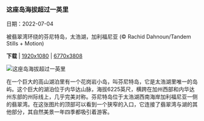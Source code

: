 ### 这座岛海拔超过一英里

日期：2022-07-04

被翡翠湾环绕的芬尼特岛，太浩湖，加利福尼亚 (© Rachid Dahnoun/Tandem Stills + Motion)

**下载**  |  [1920x1080](https://cn.bing.com/th?id=OHR.FannetteIsland_ZH-CN2395055456_1920x1080.jpg)  |  [6770x3808](https://cn.bing.com/th?id=OHR.FannetteIsland_ZH-CN2395055456_UHD.jpg)

![这座岛海拔超过一英里](https://cn.bing.com/th?id=OHR.FannetteIsland_ZH-CN2395055456_1920x1080.jpg "被翡翠湾环绕的芬尼特岛，太浩湖，加利福尼亚 (© Rachid Dahnoun/Tandem Stills + Motion)")

在一个巨大的高山湖泊里有一个花岗岩小岛，叫芬尼特岛，它是太浩湖里唯一的岛屿。这个巨大的湖泊位于内华达山脉，海拔6225英尺，横跨在加州西部和内华达州东部的州际线上，几乎完美对称。芬尼特岛位于太浩湖西南海岸加利福尼亚一侧的翡翠湾。在这张图片的顶部可以看到一个狭窄的入口，它连接了翡翠湾与湖的其他部分，其自然美景一年四季都吸引着游客。
